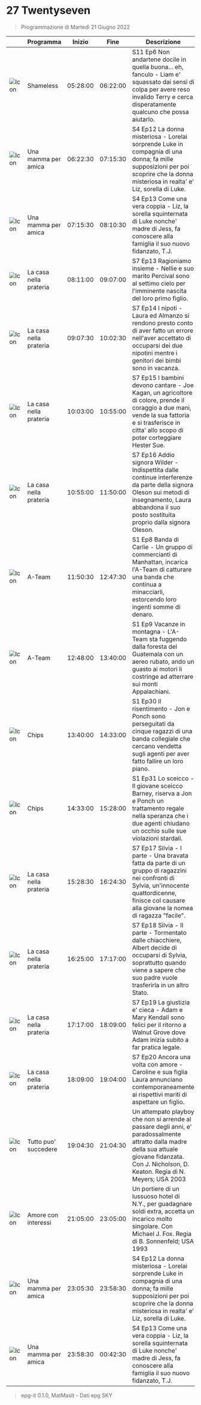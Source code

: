 # 27 Twentyseven
> Programmazione di Martedì 21 Giugno 2022

||Programma|Inizio|Fine|Descrizione|
|---|---|---|---|---|
|![Icon](https://guidatv.sky.it/uuid/bcdedd97-a442-4a65-b0f7-991dc0b08ecd/cover?md5ChecksumParam=7e490233fa96b57639f4d2bfbb3761ee)|Shameless|05:28:00|06:22:00|S11 Ep6 Non andartene docile in quella buona... eh, fanculo - Liam e&#039; squassato dai sensi di colpa per avere reso invalido Terry e cerca disperatamente qualcuno che possa aiutarlo.
|![Icon](https://guidatv.sky.it/uuid/c81975fb-4b30-42ad-a9f0-d2f57d0b57e6/cover?md5ChecksumParam=95b0005a53d0258dede03fad5f1dab70)|Una mamma per amica|06:22:30|07:15:30|S4 Ep12 La donna misteriosa - Lorelai sorprende Luke in compagnia di una donna; fa mille supposizioni per poi scoprire che la donna misteriosa in realta&#039; e&#039; Liz, sorella di Luke.
|![Icon](https://guidatv.sky.it/uuid/7fac0436-62ef-4800-ab9a-4a03a5c751b8/cover?md5ChecksumParam=95b0005a53d0258dede03fad5f1dab70)|Una mamma per amica|07:15:30|08:10:30|S4 Ep13 Come una vera coppia - Liz, la sorella squinternata di Luke nonche&#039; madre di Jess, fa conoscere alla famiglia il suo nuovo fidanzato, T.J.
|![Icon](https://guidatv.sky.it/uuid/8eb5dffb-6e6d-4ecd-8c09-870bad060d69/cover?md5ChecksumParam=dda7b7e69d54579d75a85b4bfae3b09e)|La casa nella prateria|08:11:00|09:07:00|S7 Ep13 Ragioniamo insieme - Nellie e suo marito Percival sono al settimo cielo per l&#039;imminente nascita del loro primo figlio.
|![Icon](https://guidatv.sky.it/uuid/4804c46c-3870-4fb0-ab88-ea565d36f0ce/cover?md5ChecksumParam=dda7b7e69d54579d75a85b4bfae3b09e)|La casa nella prateria|09:07:30|10:02:30|S7 Ep14 I nipoti - Laura ed Almanzo si rendono presto conto di aver fatto un errore nell&#039;aver accettato di occuparsi dei due nipotini mentre i genitori dei bimbi sono in vacanza.
|![Icon](https://guidatv.sky.it/uuid/435b9b84-434f-4be1-bd56-02a9f09c64b6/cover?md5ChecksumParam=dda7b7e69d54579d75a85b4bfae3b09e)|La casa nella prateria|10:03:00|10:55:00|S7 Ep15 I bambini devono cantare - Joe Kagan, un agricoltore di colore, prende il coraggio a due mani, vende la sua fattoria e si trasferisce in citta&#039; allo scopo di poter corteggiare Hester Sue.
|![Icon](https://guidatv.sky.it/uuid/de5c2f87-0978-4a39-9462-c4d8621c84fa/cover?md5ChecksumParam=dda7b7e69d54579d75a85b4bfae3b09e)|La casa nella prateria|10:55:00|11:50:00|S7 Ep16 Addio signora Wilder - Indispettita dalle continue interferenze da parte della signora Oleson sui metodi di insegnamento, Laura abbandona il suo posto sostituita proprio dalla signora Oleson.
|![Icon](https://guidatv.sky.it/uuid/4f5f630d-0145-4f07-a97b-ccfeb729a441/cover?md5ChecksumParam=3d9fec8403f8b31d66f1cceca636ceec)|A-Team|11:50:30|12:47:30|S1 Ep8 Banda di Carlie - Un gruppo di commercianti di Manhattan, incarica l&#039;A-Team di catturare una banda che continua a minacciarli, estorcendo loro ingenti somme di denaro.
|![Icon](https://guidatv.sky.it/uuid/7754f366-948c-4302-99d7-4597385ffd2f/cover?md5ChecksumParam=3d9fec8403f8b31d66f1cceca636ceec)|A-Team|12:48:00|13:40:00|S1 Ep9 Vacanze in montagna - L&#039;A-Team sta fuggendo dalla foresta del Guatemala con un aereo rubato, ando un guasto ai motori li costringe ad atterrare sui monti Appalachiani.
|![Icon](https://guidatv.sky.it/uuid/228731f5-9d05-4ee8-91ee-b23aae141ac0/cover?md5ChecksumParam=64ab78696e408cf8a28387dbbab69037)|Chips|13:40:00|14:33:00|S1 Ep30 Il risentimento - Jon e Ponch sono perseguitati da cinque ragazzi di una banda collegiale che cercano vendetta sugli agenti per aver fatto fallire un loro piano.
|![Icon](https://guidatv.sky.it/uuid/3719b15d-4f14-4945-a5d7-7dc18cc315e9/cover?md5ChecksumParam=64ab78696e408cf8a28387dbbab69037)|Chips|14:33:00|15:28:00|S1 Ep31 Lo sceicco - Il giovane sceicco Barney, riserva a Jon e Ponch un trattamento regale nella speranza che i due agenti chiudano un occhio sulle sue violazioni stardali.
|![Icon](https://guidatv.sky.it/uuid/4064f310-3051-4566-a435-b0e1dc4de51e/cover?md5ChecksumParam=dda7b7e69d54579d75a85b4bfae3b09e)|La casa nella prateria|15:28:30|16:24:30|S7 Ep17 Silvia - I parte - Una bravata fatta da parte di un gruppo di ragazzini nei confronti di Sylvia, un&#039;innocente quattordicenne, finisce col causare alla giovane la nomea di ragazza &quot;facile&quot;.
|![Icon](https://guidatv.sky.it/uuid/aa4fabc4-9cf2-4d95-9ef4-5460ef2281ef/cover?md5ChecksumParam=dda7b7e69d54579d75a85b4bfae3b09e)|La casa nella prateria|16:25:00|17:17:00|S7 Ep18 Silvia - II parte - Tormentato dalle chiacchiere, Albert decide di occuparsi di Sylvia, soprattutto quando viene a sapere che suo padre vuole trasferirla in un altro Stato.
|![Icon](https://guidatv.sky.it/uuid/c1f30849-4dfb-4010-9ea8-d330a0105363/cover?md5ChecksumParam=dda7b7e69d54579d75a85b4bfae3b09e)|La casa nella prateria|17:17:00|18:09:00|S7 Ep19 La giustizia e&#039; cieca - Adam e Mary Kendall sono felici per il ritorno a Walnut Grove dove Adam inizia subito a far pratica legale.
|![Icon](https://guidatv.sky.it/uuid/cc41cc68-cd94-438b-b46a-a6504af835a9/cover?md5ChecksumParam=dda7b7e69d54579d75a85b4bfae3b09e)|La casa nella prateria|18:09:00|19:04:00|S7 Ep20 Ancora una volta con amore - Caroline e sua figlia Laura annunciano contemporaneamente ai rispettivi mariti di aspettare un figlio.
|![Icon](https://guidatv.sky.it/uuid/81ef6aeb-d8d7-42cd-8131-c835202b3407/cover?md5ChecksumParam=c29a69e6b7575a2c11c00dde9d60ee5f)|Tutto puo&#039; succedere|19:04:30|21:04:30|Un attempato playboy che non si arrende al passare degli anni, e&#039; paradossalmente attratto dalla madre della sua attuale giovane fidanzata. Con J. Nicholson, D. Keaton. Regia di N. Meyers; USA 2003
|![Icon](https://guidatv.sky.it/uuid/6a561eeb-b606-452b-ba1b-f1c2a67bdbc4/cover?md5ChecksumParam=1f2c11d63aa58270a458888d0d659567)|Amore con interessi|21:05:00|23:05:00|Un portiere di un lussuoso hotel di N.Y., per guadagnare soldi extra, accetta un incarico molto singolare. Con Michael J. Fox. Regia di B. Sonnenfeld; USA 1993
|![Icon](https://guidatv.sky.it/uuid/c81975fb-4b30-42ad-a9f0-d2f57d0b57e6/cover?md5ChecksumParam=95b0005a53d0258dede03fad5f1dab70)|Una mamma per amica|23:05:30|23:58:30|S4 Ep12 La donna misteriosa - Lorelai sorprende Luke in compagnia di una donna; fa mille supposizioni per poi scoprire che la donna misteriosa in realta&#039; e&#039; Liz, sorella di Luke.
|![Icon](https://guidatv.sky.it/uuid/7fac0436-62ef-4800-ab9a-4a03a5c751b8/cover?md5ChecksumParam=95b0005a53d0258dede03fad5f1dab70)|Una mamma per amica|23:58:30|00:42:30|S4 Ep13 Come una vera coppia - Liz, la sorella squinternata di Luke nonche&#039; madre di Jess, fa conoscere alla famiglia il suo nuovo fidanzato, T.J.



 > epg-it 0.1.0, MatMasIt - Dati epg SKY